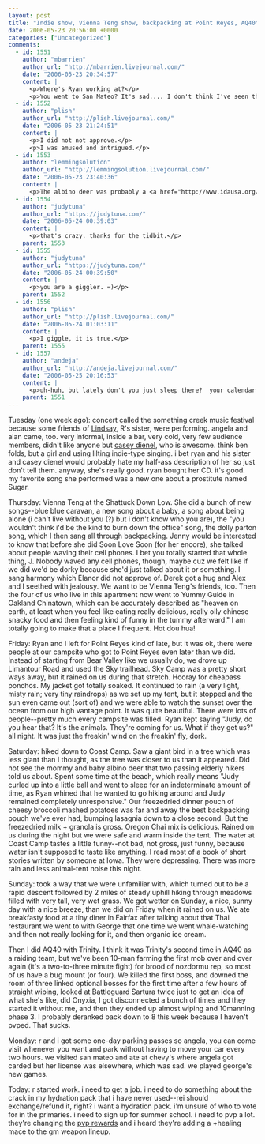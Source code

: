 ```yaml
---
layout: post
title: "Indie show, Vienna Teng show, backpacking at Point Reyes, AQ40"
date: 2006-05-23 20:56:00 +0000
categories: ["Uncategorized"]
comments:
  - id: 1551
    author: "mbarrien"
    author_url: "http://mbarrien.livejournal.com/"
    date: "2006-05-23 20:34:57"
    content: |
      <p>Where's Ryan working at?</p>
      <p>You went to San Mateo? It's sad.... I don't think I've seen the San Mateans since last rehearsal, and I live like 4 miles from them.</p>
  - id: 1552
    author: "plish"
    author_url: "http://plish.livejournal.com/"
    date: "2006-05-23 21:24:51"
    content: |
      <p>I did not not approve.</p>
      <p>I was amused and intrigued.</p>
  - id: 1553
    author: "lemmingsolution"
    author_url: "http://lemmingsolution.livejournal.com/"
    date: "2006-05-23 23:40:36"
    content: |
      <p>The albino deer was probably a <a href="http://www.idausa.org/campaigns/wildlife/images/White-Fallow-Deer.gif" rel="nofollow"> white fallow deer</a>. They come in many exciting flavors, and are common in Pt. Reyes. They are non-native and slowly being killed off by Rangers. </p>
  - id: 1554
    author: "judytuna"
    author_url: "https://judytuna.com/"
    date: "2006-05-24 00:39:03"
    content: |
      <p>that's crazy. thanks for the tidbit.</p>
    parent: 1553
  - id: 1555
    author: "judytuna"
    author_url: "https://judytuna.com/"
    date: "2006-05-24 00:39:50"
    content: |
      <p>you are a giggler. =)</p>
    parent: 1552
  - id: 1556
    author: "plish"
    author_url: "http://plish.livejournal.com/"
    date: "2006-05-24 01:03:11"
    content: |
      <p>I giggle, it is true.</p>
    parent: 1555
  - id: 1557
    author: "andeja"
    author_url: "http://andeja.livejournal.com/"
    date: "2006-05-25 20:16:53"
    content: |
      <p>uh-huh, but lately don't you just sleep there?  your calendar looks pretty stuffed.</p>
    parent: 1551
---
```


Tuesday (one week ago): concert called the something creek music festival because some friends of [Lindsay](http://www.myspace.com/recognition), R's sister, were performing. angela and alan came, too. very informal, inside a bar, very cold, very few audience members, didn't like anyone but [casey dienel](http://www.myspace.com/caseydienel), who is awesome. think ben folds, but a girl and using lilting indie-type singing. i bet ryan and his sister and casey dienel would probably hate my half-ass description of her so just don't tell them. anyway, she's really good. ryan bought her CD. it's good. my favorite song she performed was a new one about a prostitute named Sugar.

Thursday: Vienna Teng at the Shattuck Down Low. She did a bunch of new songs--blue blue caravan, a new song about a baby, a song about being alone (i can't live without you (?) but i don't know who you are), the "you wouldn't think i'd be the kind to burn down the office" song, the dolly parton song, which I then sang all through backpacking. Jenny would be interested to know that before she did Soon Love Soon (for her encore), she talked about people waving their cell phones. I bet you totally started that whole thing, J. Nobody waved any cell phones, though, maybe cuz we felt like if we did we'd be dorky because she'd just talked about it or something. I sang harmony which Elanor did not approve of. Derek got a hug and Alex and I seethed with jealousy. We want to be Vienna Teng's friends, too. Then the four of us who live in this apartment now went to Yummy Guide in Oakland Chinatown, which can be accurately described as "heaven on earth, at least when you feel like eating really delicious, really oily chinese snacky food and then feeling kind of funny in the tummy afterward." I am totally going to make that a place I frequent. Hot dou hua!

Friday: Ryan and I left for Point Reyes kind of late, but it was ok, there were people at our campsite who got to Point Reyes even later than we did. Instead of starting from Bear Valley like we usually do, we drove up Limantour Road and used the Sky trailhead. Sky Camp was a pretty short ways away, but it rained on us during that stretch. Hooray for cheapass ponchos. My jacket got totally soaked. It continued to rain (a very light, misty rain; very tiny raindrops) as we set up my tent, but it stopped and the sun even came out (sort of) and we were able to watch the sunset over the ocean from our high vantage point. It was quite beautiful. There were lots of people--pretty much every campsite was filled. Ryan kept saying "Judy, do you hear that? It's the animals. They're coming for us. What if they get us?" all night. It was just the freakin' wind on the freakin' fly, dork.

Saturday: hiked down to Coast Camp. Saw a giant bird in a tree which was less giant than I thought, as the tree was closer to us than it appeared. Did not see the mommy and baby albino deer that two passing elderly hikers told us about. Spent some time at the beach, which really means "Judy curled up into a little ball and went to sleep for an indeterminate amount of time, as Ryan whined that he wanted to go hiking around and Judy remained completely unresponsive." Our freezedried dinner pouch of cheesy broccoli mashed potatoes was far and away the best backpacking pouch we've ever had, bumping lasagnia down to a close second. But the freezedried milk + granola is gross. Oregon Chai mix is delicious. Rained on us during the night but we were safe and warm inside the tent. The water at Coast Camp tastes a little funny--not bad, not gross, just funny, because water isn't supposed to taste like anything. I read most of a book of short stories written by someone at Iowa. They were depressing. There was more rain and less animal-tent noise this night. 

Sunday: took a way that we were unfamiliar with, which turned out to be a rapid descent followed by 2 miles of steady uphill hiking through meadows filled with very tall, very wet grass. We got wetter on Sunday, a nice, sunny day with a nice breeze, than we did on Friday when it rained on us. We ate breakfasty food at a tiny diner in Fairfax after talking about that Thai restaurant we went to with George that one time we went whale-watching and then not really looking for it, and then organic ice cream. 

Then I did AQ40 with Trinity. I think it was Trinity's second time in AQ40 as a raiding team, but we've been 10-man farming the first mob over and over again (it's a two-to-three minute fight) for brood of nozdormu rep, so most of us have a bug mount (or four). We killed the first boss, and downed the room of three linked optional bosses for the first time after a few hours of straight wiping, looked at Battleguard Sartura twice just to get an idea of what she's like, did Onyxia, I got disconnected a bunch of times and they started it without me, and then they ended up almost wiping and 10manning phase 3. I probably deranked back down to 8 this week because I haven't pvped. That sucks.

Monday: r and i got some one-day parking passes so angela, you can come visit whenever you want and park without having to move your car every two hours. we visited san mateo and ate at chevy's where angela got carded but her license was elsewhere, which was sad. we played george's new games. 

Today: r started work. i need to get a job. i need to do something about the crack in my hydration pack that i have never used--rei should exchange/refund it, right? i want a hydration pack. i'm unsure of who to vote for in the primaries. i need to sign up for summer school. i need to pvp a lot. they're changing the [pvp rewards](http://www.worldofwarcraft.com/info/items/armorsets/index.html?6,3,2,female) and i heard they're adding a +healing mace to the gm weapon lineup.